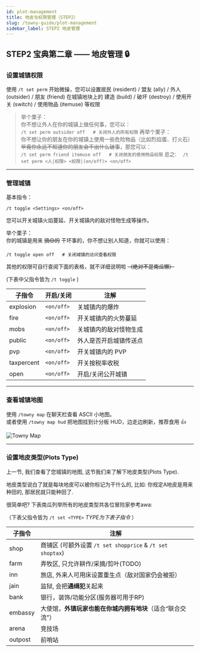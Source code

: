 ```yaml
---
id: plot-management
title: 地皮与权限管理（STEP2）
slug: /towny-guide/plot-management
sidebar_label: STEP2 地皮管理
---
```


## STEP2 宝典第二章 —— 地皮管理 🔒 <a id="STEP2"></a>

### 设置城镇权限 <a id="setPerm"></a>

使用 `/t set perm` 开始微操，您可以设置居民 (resident) / 盟友 (ally) / 外人 (outsider) / 朋友 (friend) 在城镇地块上的 建造 (build) / 破坏 (destroy) / 使用开关 (switch) / 使用物品 (itemuse) 等权限

  >举个栗子：  
  >你不想让外人在你的城镇上做任何事，您可以：  
  > `/t set perm outsider off   # 关闭外人的所有权限`
  >再举个栗子：  
  >你不想让你的朋友在你的城镇上使用一些危险物品（比如烈焰蛋、打火石）~~毕竟你永远不知道你的朋友会干出什么破事~~，那您可以：  
  > `/t set perm friend itemuse off   # 关闭朋友的使用物品权限`
  >总之:
  >　`/t set perm <人|权限> <权限|(on/off)> <on/off>`

---

### 管理城镇 <a id="STEP2-manageTown"></a>

基本指令：

```mcfunction
/t toggle <Settings> <on/off>
```

您可以开关城镇火焰蔓延、开关城镇内的敌对怪物生成等操作。

举个栗子：  
你的城镇是用来 ~~搞🟡的~~ 干坏事的，你不想让别人知道，你就可以使用：

```mcfunction
/t toggle open off   # 关闭城镇的访问查看权限
```

其他的权限可自行查阅下面的表格，就不详细说明啦 ~~（绝对不是南瓜懒）~~

(下表中父指令皆为 `/t toggle` )

| 子指令        | 开启/关闭      | 注解          |
| ---------- | ---------- | ----------- |
| explosion  | `<on/off>` | 关城镇内的爆炸     |
| fire       | `<on/off>` | 开关城镇内的火势蔓延  |
| mobs       | `<on/off>` | 关城镇内的敌对怪物生成 |
| public     | `<on/off>` | 外人是否开启城镇传送点 |
| pvp        | `<on/off>` | 开关城镇内的 PVP  |
| taxpercent | `<on/off>` | 开关按税率收税     |
| open       | `<on/off>` | 开启/关闭公开城镇   |

---

### 查看城镇地图 <a id="STEP2-viewMap"></a>

使用 `/towny map` 在聊天栏查看 ASCII 小地图。  
或者使用 `/towny map hud` 把地图挂到计分板 HUD，边走边刷新，推荐食用 👍

  ![Towny Map](/img/towny-guide/TownyMap.png)

---

### 设置地皮类型(Plots Type) <a id="STEP2-PT"></a>

上一节, 我们查看了您城镇的地图, 这节我们来了解下地皮类型(Plots Type).

地皮类型说白了就是每块地皮可以被你标记为干什么的, 比如: 你规定A地皮是用来种田的, 那居民就只能种田了.

很简单吧? 下表南瓜列举所有的地皮类型共各位冒险家参考awa:

（下表父指令皆为 `/t set <TYPE>` *TYPE为下表子指令* ）

| 子指令     | 注解                                                    |
| ------- | ------------------------------------------------- |
| shop    | <a id="to_shop"></a> 商铺区 (可额外设置 `/t set shopprice` & `/t set shoptax`)  |
| farm    | 弄牧区, 只允许耕作/采摘/剪叶(TODO)                          |
| inn     | 旅店, 外来人可用床设置重生点（敌对国家仍会被拒）              |
| jain    | 监狱, 会把**通缉犯**关起来                                  |
| bank    | 银行，装饰/功能分区(服务器可用于RP)                          |
| embassy | <a id="emb"></a>大使馆，**外镇玩家也能在你城内拥有地块**（适合“联合交流”）     |
| arena   | 竞技场                                                     |
| outpost | 前哨站                                                     |
